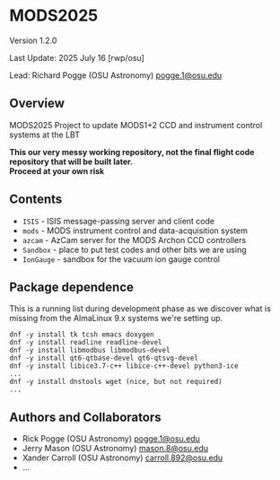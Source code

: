 # MODS2025
Version 1.2.0

Last Update: 2025 July 16 [rwp/osu]

Lead: Richard Pogge (OSU Astronomy) pogge.1@osu.edu

## Overview
MODS2025 Project to update MODS1+2 CCD and instrument control systems at the LBT

**This our very messy working repository, not the final flight code repository that will be built later.  
Proceed at your own risk**

## Contents

  * `ISIS` - ISIS message-passing server and client code
  * `mods` - MODS instrument control and data-acquisition system
  * `azcam` - AzCam server for the MODS Archon CCD controllers
  * `Sandbox` - place to put test codes and other bits we are using
  * `IonGauge` - sandbox for the vacuum ion gauge control

## Package dependence

This is a running list during development phase as we discover what is missing from the 
AlmaLinux 9.x systems we're setting up.

```shell
dnf -y install tk tcsh emacs doxygen
dnf -y install readline readline-devel
dnf -y install libmodbus libmodbus-devel
dnf -y install qt6-qtbase-devel qt6-qtsvg-devel
dnf -y install libice3.7-c++ libice-c++-devel python3-ice
...
dnf -y install dnstools wget (nice, but not required)
...
```
## Authors and Collaborators

- Rick Pogge (OSU Astronomy) pogge.1@osu.edu
- Jerry Mason (OSU Astronomy) mason.8@osu.edu
- Xander Carroll (OSU Astronomy) carroll.892@osu.edu
- ...
